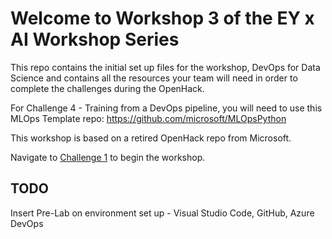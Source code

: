 # Welcome to Workshop 3 of the EY x AI Workshop Series

This repo contains the initial set up files for the workshop, DevOps for Data Science and contains all the resources your team will need in order to complete the challenges during the OpenHack.

For Challenge 4 - Training from a DevOps pipeline, you will need to use this MLOps Template repo: https://github.com/microsoft/MLOpsPython 

This workshop is based on a retired OpenHack repo from Microsoft.

Navigate to [Challenge 1](Challenge1\porto-seguro-safe-driver-prediction-LGBM.ipynb) to begin the workshop.

## TODO
Insert Pre-Lab on environment set up - Visual Studio Code, GitHub, Azure DevOps
